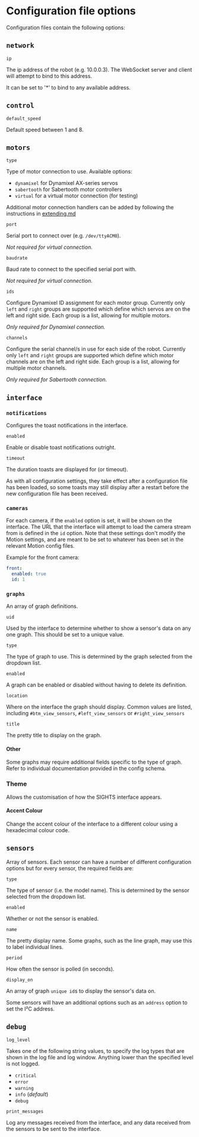 # Configuration file options

Configuration files contain the following options:

## `network`

`ip`

The ip address of the robot (e.g. 10.0.0.3). The WebSocket server and client will attempt to bind to this address.

It can be set to '*' to bind to any available address.

## `control`

`default_speed`

Default speed between 1 and 8.

## `motors`

`type`

Type of motor connection to use. Available options:

- `dynamixel` for Dynamixel AX-series servos
- `sabertooth` for Sabertooth motor controllers
- `virtual` for a virtual motor connection (for testing)

Additional motor connection handlers can be added by following the instructions in [extending.md](/extending.md?id=adding-new-motors)

`port`

Serial port to connect over (e.g. `/dev/ttyACM0`).

_Not required for virtual connection._

`baudrate`

Baud rate to connect to the specified serial port with.

_Not required for virtual connection._

`ids`

Configure Dynamixel ID assignment for each motor group. Currently only `left` and `right` groups are supported which define which servos are on the left and right side. Each group is a list, allowing for multiple motors.

_Only required for Dynamixel connection._

`channels`

Configure the serial channel/s in use for each side of the robot. Currently only `left` and `right` groups are supported which define which motor channels are on the left and right side. Each group is a list, allowing for multiple motor channels.

_Only required for Sabertooth connection._

## `interface`

### `notifications`

Configures the toast notifications in the interface.

`enabled`

Enable or disable toast notifications outright.

`timeout`

The duration toasts are displayed for (or timeout).

As with all configuration settings, they take effect after a configuration file has been loaded, so some toasts may still display after a restart before the new configuration file has been received.

### `cameras`

For each camera, if the `enabled` option is set, it will be shown on the interface. The URL that the interface will attempt to load the camera stream from is defined in the `id` option. Note that these settings don't modify the Motion settings, and are meant to be set to whatever has been set in the relevant Motion config files.

Example for the front camera:

```yaml
front:
  enabled: true
  id: 1
```

### `graphs`

An array of graph definitions.

`uid`

Used by the interface to determine whether to show a sensor's data on any one graph. This should be set to a unique value.

`type`

The type of graph to use. This is determined by the graph selected from the dropdown list.

`enabled`

A graph can be enabled or disabled without having to delete its definition.

`location`

Where on the interface the graph should display. Common values are listed, including  `#btm_view_sensors`, `#left_view_sensors` or `#right_view_sensors`

`title`

The pretty title to display on the graph.

#### Other

Some graphs may require additional fields specific to the type of graph. Refer to individual documentation provided in the config schema.

### Theme

Allows the customisation of how the SIGHTS interface appears.

#### Accent Colour

Change the accent colour of the interface to a different colour using a hexadecimal colour code.

## `sensors`

Array of sensors. Each sensor can have a number of different configuration options but for every sensor, the required fields are:

`type`

The type of sensor (i.e. the model name). This is determined by the sensor selected from the dropdown list.

`enabled`

Whether or not the sensor is enabled.

`name`

The pretty display name. Some graphs, such as the line graph, may use this to label individual lines.

`period`

How often the sensor is polled (in seconds).

`display_on`

An array of graph `unique id`s to display the sensor's data on.

Some sensors will have an additional options such as an `address` option to set the I²C address.

## `debug`

`log_level`

Takes one of the following string values, to specify the log types that are shown in the log file and log window. Anything lower than the specified level is not logged.

- `critical`
- `error`
- `warning`
- `info` (_default_)
- `debug`

`print_messages`

Log any messages received from the interface, and any data received from the sensors to be sent to the interface.
